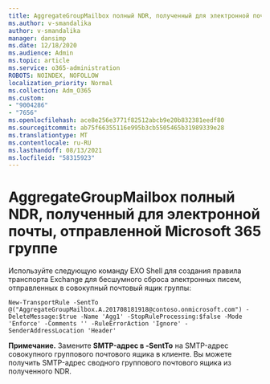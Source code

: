```yaml
---
title: AggregateGroupMailbox полный NDR, полученный для электронной почты, отправленной Microsoft 365 группе
ms.author: v-smandalika
author: v-smandalika
manager: dansimp
ms.date: 12/18/2020
ms.audience: Admin
ms.topic: article
ms.service: o365-administration
ROBOTS: NOINDEX, NOFOLLOW
localization_priority: Normal
ms.collection: Adm_O365
ms.custom:
- "9004286"
- "7656"
ms.openlocfilehash: ace8e256e3771f82512abcb9e20b832381eedf80
ms.sourcegitcommit: ab75f66355116e995b3cb5505465b31989339e28
ms.translationtype: MT
ms.contentlocale: ru-RU
ms.lasthandoff: 08/13/2021
ms.locfileid: "58315923"
---
```

# <a name="aggregategroupmailbox-full-ndr-received-for-email-sent-to-microsoft-365-group"></a>AggregateGroupMailbox полный NDR, полученный для электронной почты, отправленной Microsoft 365 группе

Используйте следующую команду EXO Shell для создания правила транспорта Exchange для бесшумного сброса электронных писем, отправленных в совокупный почтовый ящик группы:

`New-TransportRule -SentTo @("AggregateGroupMailbox.A.201708181918@contoso.onmicrosoft.com") -DeleteMessage:$true -Name 'Agg1' -StopRuleProcessing:$false -Mode 'Enforce' -Comments '' -RuleErrorAction 'Ignore' -SenderAddressLocation 'Header'`

**Примечание.** Замените **SMTP-адрес в -SentTo** на SMTP-адрес совокупного группового почтового ящика в клиенте. Вы можете получить SMTP-адрес сводного группового почтового ящика из полученного NDR.



